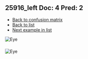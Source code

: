 ## 25916_left Doc: 4 Pred: 2
- [Back to confusion matrix](https://github.com/juliandewit/kaggle_retinopathy/blob/master/matrix.md)
- [Back to list](https://github.com/juliandewit/kaggle_retinopathy/blob/master/lists/42/list.md)
- [Next example in list](https://github.com/juliandewit/kaggle_retinopathy/blob/master/lists/42/27/27376_right.md)

![Eye](https://retinopaty.blob.core.windows.net/size1024/25916_left_4.jpeg)

### 

![Eye]()
